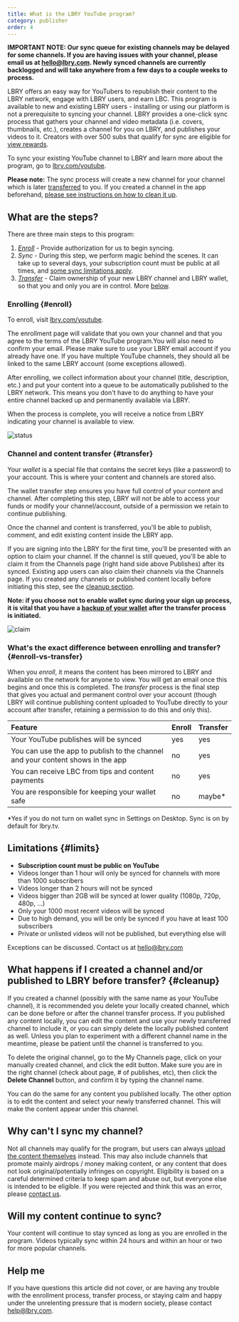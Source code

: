 ```yaml
---
title: What is the LBRY YouTube program?
category: publisher
order: 4
---
```


**IMPORTANT NOTE: Our sync queue for existing channels may be delayed for some channels. If you are having issues with your channel, please email us at hello@lbry.com. Newly synced channels are currently backlogged and will take anywhere from a few days to a couple weeks to process.**

LBRY offers an easy way for YouTubers to republish their content to the LBRY network, engage with LBRY users, and earn LBC. This program is available to new and existing LBRY users - installing or using our platform is not a prerequisite to syncing your channel. LBRY provides a one-click sync process that gathers your channel and video metadata (i.e. covers, thumbnails, etc.), creates a channel for you on LBRY, and publishes your videos to it. Creators with over 500 subs that qualify for sync are eligible for [view rewards](/faq/view-rewards).

To sync your existing YouTube channel to LBRY and learn more about the program, go to [lbry.com/youtube](/youtube).

**Please note:** The sync process will create a new channel for your channel which is later [transferred](#transfer) to you. If you created a channel in the app beforehand, [please see instructions on how to clean it up](#cleanup).

## What are the steps?

There are three main steps to this program:

1. *[Enroll](#enroll)* - Provide authorization for us to begin syncing.
2. *Sync* - During this step, we perform magic behind the scenes. It can take up to several days, your subscription count must be public at all times, and [some sync limitations apply](#limits).
3. *[Transfer](#transfer)* - Claim ownership of your new LBRY channel and LBRY wallet, so that you and only you are in control. More [below](#transfer).

### Enrolling {#enroll}

To enroll, visit [lbry.com/youtube](/youtube).

The enrollment page will validate that you own your channel and that you agree to the terms of the LBRY YouTube program.You will also need to confirm your email. Please make sure to use your LBRY email account if you already have one. If you have multiple YouTube channels, they should all be linked to the same LBRY account (some exceptions allowed). 

After enrolling, we collect information about your channel (title, description, etc.) and put your content into a queue to be automatically published to the LBRY network. This means you don't have to do anything to have your entire channel backed up and permanently available via LBRY.

When the process is complete, you will receive a notice from LBRY indicating your channel is available to view.

![status](https://spee.ch/2/sync-status.png)

### Channel and content transfer {#transfer}

Your _wallet_ is a special file that contains the secret keys (like a password) to your account. This is where your content and channels are stored also.

The wallet transfer step ensures you have full control of your content and channel. After completing this step, LBRY will not be able to access your funds or modify your channel/account, outside of a permission we retain to continue publishing.

Once the channel and content is transferred, you'll be able to publish, comment, and edit existing content inside the LBRY app.

If you are signing into the LBRY for the first time, you'll be presented with an option to claim your channel. If the channel is still queued, you'll be able to claim it from the Channels page (right hand side above Publishes) after its synced. Existing app users can also claim their channels via the Channels page. If you created any channels or published content locally before initiating this step, see the [cleanup section](#cleanup).

**Note: if you choose not to enable wallet sync during your sign up process, it is vital that you have a [backup of your wallet](/faq/how-to-backup-wallet) after the transfer process is initiated.**

![claim](https://spee.ch/2/sync-faq-2.png)

### What's the exact difference between enrolling and transfer? {#enroll-vs-transfer}

When you _enroll_, it means the content has been mirrored to LBRY and available on the network for anyone to view. You will get an email once this begins and once this is completed. The _transfer_ process is the final step that gives you actual and permanent control over your account (though LBRY will continue publishing content uploaded to YouTube directly to your account after transfer, retaining a permission to do this and only this).

Feature | Enroll | Transfer |
:------------ | :-------------| :-------------|
Your YouTube publishes will be synced | yes |  yes |
You can use the app to publish to the channel and your content shows in the app | no |  yes |
You can receive LBC from tips and content payments | no |  yes |
You are responsible for keeping your wallet safe | no |  maybe\* |

\*Yes if you do not turn on wallet sync in Settings on Desktop. Sync is on by default for lbry.tv.

## Limitations {#limits}
- **Subscription count must be public on YouTube**
- Videos longer than 1 hour will only be synced for channels with more than 1000 subscribers
- Videos longer than 2 hours will not be synced
- Videos bigger than 2GB will be synced at lower quality (1080p, 720p, 480p, ...)
- Only your 1000 most recent videos will be synced
- Due to high demand, you will be only be synced if you have at least 100 subscribers 
- Private or unlisted videos will not be published, but everything else will

Exceptions can be discussed. Contact us at hello@lbry.com

## What happens if I created a channel and/or published to LBRY before transfer? {#cleanup}

If you created a channel (possibly with the same name as your YouTube channel), it is recommended you delete your locally created channel, which can be done before or after the channel transfer process. If you published any content locally, you can edit the content and use your newly transferred channel to include it, or you can simply delete the locally published content as well. Unless you plan to experiment with a different channel name in the meantime, please be patient until the channel is transferred to you.

To delete the original channel, go to the My Channels page, click on your manually created channel, and click the edit button. Make sure you are in the right channel (check about page, # of publishes, etc), then click the **Delete Channel** button, and confirm it by typing the channel name. 

You can do the same for any content you published locally. The other option is to edit the content and select your newly transferred channel. This will make the content appear under this channel.

## Why can't I sync my channel?

Not all channels may qualify for the program, but users can always [upload the content themselves](https://lbry.com/faq/how-to-publish) instead. This may also include channels that promote mainly airdrops / money making content, or any content that does not look original/potentially infringes on copyright. Eligibility is based on a careful determined criteria to keep spam and abuse out, but everyone else is intended to be eligible. If you were rejected and think this was an error, please [contact us](mailto:hello@lbry.com).

## Will my content continue to sync?

Your content will continue to stay synced as long as you are enrolled in the program. Videos typically sync within 24 hours and within an hour or two for more popular channels.

## Help me

If you have questions this article did not cover, or are having any trouble with the enrollment process, transfer process, or staying calm and happy under the unrelenting pressure that is modern society, please contact [help@lbry.com](mailto:help@lbry.com).
